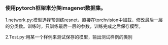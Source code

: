 ### 使用pytorch框架来分类imagenet数据集。

1.network.py:模型选择预训练resnet，直接在torchvision中加载，修改最后一层的分类数。训练时，只训练最后一层的参数，训练完成之后保存模型。

2.Test.py:用某一个样例来测试保存的模型，输出测试样例的类别